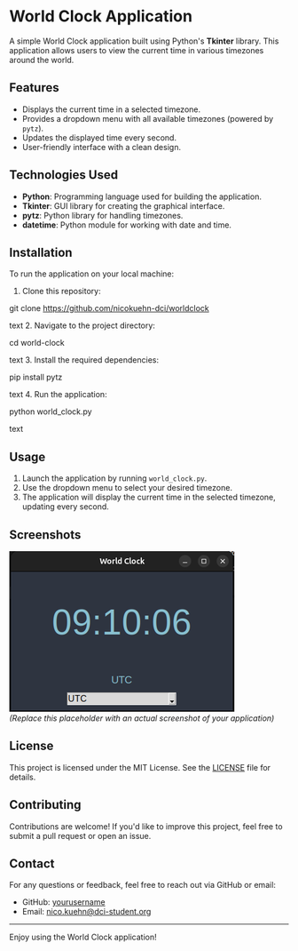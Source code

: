 # World Clock Application

A simple World Clock application built using Python's **Tkinter** library. This application allows users to view the current time in various timezones around the world.

## Features

- Displays the current time in a selected timezone.
- Provides a dropdown menu with all available timezones (powered by `pytz`).
- Updates the displayed time every second.
- User-friendly interface with a clean design.

## Technologies Used

- **Python**: Programming language used for building the application.
- **Tkinter**: GUI library for creating the graphical interface.
- **pytz**: Python library for handling timezones.
- **datetime**: Python module for working with date and time.

## Installation

To run the application on your local machine:

1. Clone this repository:

git clone https://github.com/nicokuehn-dci/worldclock

text
2. Navigate to the project directory:

cd world-clock

text
3. Install the required dependencies:

pip install pytz

text
4. Run the application:

python world_clock.py

text

## Usage

1. Launch the application by running `world_clock.py`.
2. Use the dropdown menu to select your desired timezone.
3. The application will display the current time in the selected timezone, updating every second.

## Screenshots

![World Clock Screenshot](https://github.com/nicokuehn-dci/worldclock/blob/main/worldclock_screeshot.png)  
*(Replace this placeholder with an actual screenshot of your application)*

## License

This project is licensed under the MIT License. See the [LICENSE](LICENSE) file for details.

## Contributing

Contributions are welcome! If you'd like to improve this project, feel free to submit a pull request or open an issue.

## Contact

For any questions or feedback, feel free to reach out via GitHub or email:

- GitHub: [yourusername](https://github.com/nicokuehn-dci)
- Email: nico.kuehn@dci-student.org

---

Enjoy using the World Clock application!